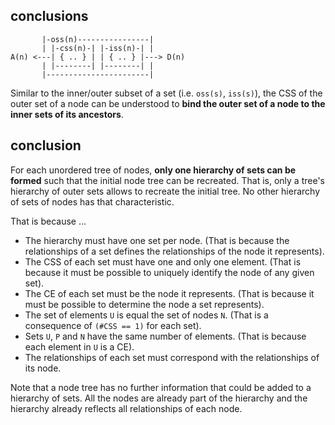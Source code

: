 
<!-- ======================================================================= -->
## conclusions

```
       |-oss(n)----------------|
       | |-css(n)-| |-iss(n)-| |
A(n) <---| { .. } | | { .. } |---> D(n)
       | |--------| |--------| |
       |-----------------------|
```

Similar to the inner/outer subset of a set (i.e. `oss(s)`, `iss(s)`),
the CSS of the outer set of a node can be understood to
**bind the outer set of a node to the inner sets of its ancestors**.

<!-- ======================================================================= -->
## conclusion

For each unordered tree of nodes, **only one hierarchy of sets can be formed**
such that the initial node tree can be recreated. That is, only a tree's
hierarchy of outer sets allows to recreate the initial tree. No other hierarchy
of sets of nodes has that characteristic.

That is because ...

* The hierarchy must have one set per node.
  (That is because the relationships of a set defines
  the relationships of the node it represents).
* The CSS of each set must have one and only one element.
  (That is because it must be possible to uniquely
  identify the node of any given set).
* The CE of each set must be the node it represents.
  (That is because it must be possible to determine
  the node a set represents).
* The set of elements `U` is equal the set of nodes `N`.
  (That is a consequence of `(#CSS == 1)` for each set).
* Sets `U`, `P` and `N` have the same number of elements.
  (That is because each element in `U` is a CE).
* The relationships of each set must correspond
  with the relationships of its node.

Note that a node tree has no further information that could be added to a
hierarchy of sets. All the nodes are already part of the hierarchy and the
hierarchy already reflects all relationships of each node.
